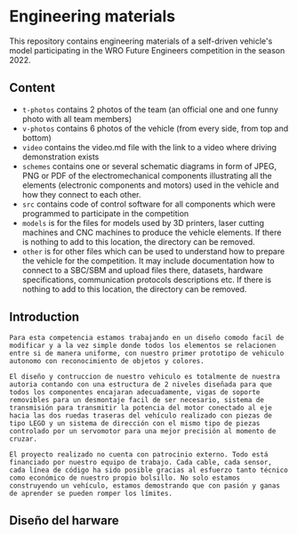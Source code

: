 Engineering materials
====

This repository contains engineering materials of a self-driven vehicle's model participating in the WRO Future Engineers competition in the season 2022.

## Content

* `t-photos` contains 2 photos of the team (an official one and one funny photo with all team members)
* `v-photos` contains 6 photos of the vehicle (from every side, from top and bottom)
* `video` contains the video.md file with the link to a video where driving demonstration exists
* `schemes` contains one or several schematic diagrams in form of JPEG, PNG or PDF of the electromechanical components illustrating all the elements (electronic components and motors) used in the vehicle and how they connect to each other.
* `src` contains code of control software for all components which were programmed to participate in the competition
* `models` is for the files for models used by 3D printers, laser cutting machines and CNC machines to produce the vehicle elements. If there is nothing to add to this location, the directory can be removed.
* `other` is for other files which can be used to understand how to prepare the vehicle for the competition. It may include documentation how to connect to a SBC/SBM and upload files there, datasets, hardware specifications, communication protocols descriptions etc. If there is nothing to add to this location, the directory can be removed.

## Introduction
    Para esta competencia estamos trabajando en un diseño comodo facil de modificar y a la vez simple donde todos los elementos se relacionen entre si de manera uniforme, con nuestro primer prototipo de vehiculo autonomo con reconocimiento de objetos y colores. 
 
    El diseño y contruccion de nuestro vehiculo es totalmente de nuestra autoria contando con una estructura de 2 niveles diseñada para que todos los componentes encajaran adecuadamente, vigas de soporte removibles para un desmontaje facil de ser necesario, sistema de transmisión para transmitir la potencia del motor conectado al eje hacia las dos ruedas traseras del vehículo realizado con piezas de tipo LEGO y un sistema de dirección con el mismo tipo de piezas controlado por un servomotor para una mejor precisión al momento de cruzar.

    El proyecto realizado no cuenta con patrocinio externo. Todo está financiado por nuestro equipo de trabajo. Cada cable, cada sensor, cada línea de código ha sido posible gracias al esfuerzo tanto técnico como económico de nuestro propio bolsillo. No solo estamos construyendo un vehículo, estamos demostrando que con pasión y ganas de aprender se pueden romper los límites.


## Diseño del harware

    

